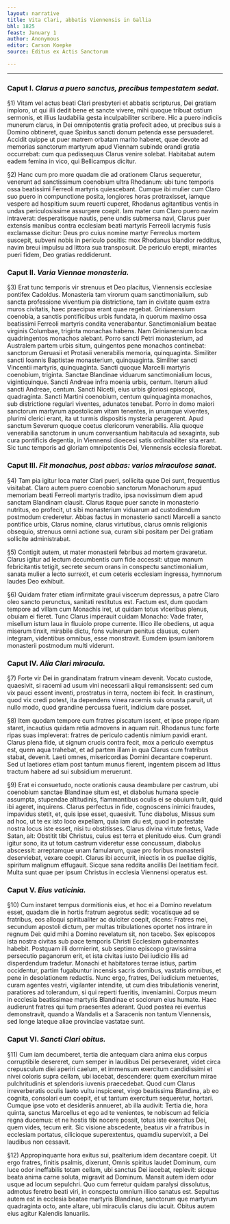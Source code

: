 ```yaml
---
layout: narrative
title: Vita Clari, abbatis Viennensis in Gallia
bhl: 1825
feast: January 1
author: Anonymous
editor: Carson Koepke
source: Editus ex Actis Sanctorum

---
```



---

### Caput I. *Clarus a puero sanctus, precibus tempestatem sedat.*

§1) Vitam vel actus beati Clari presbyteri et abbatis scripturus, Dei gratiam imploro, ut qui illi dedit bene et sancte vivere, mihi quoque tribuat ostium sermonis, et illius laudabilia gesta inculpabiliter scribere. Hic a puero indiciis munerum clarus, in Dei omnipotentis gratia profecit adeo, ut precibus suis a Domino obtineret, quae Spiritus sancti donum petenda esse persuaderet. Accidit quippe ut puer matrem orbatam marito haberet, quae devote ad memorias sanctorum martyrum apud Viennam subinde orandi gratia occurrebat: cum qua pedissequus Clarus venire solebat. Habitabat autem eadem femina in vico, qui Bellicampus dicitur.

§2) Hanc cum pro more quadam die ad orationem Clarus sequeretur, venerunt ad sanctissimum coenobium ultra Rhodanum: ubi tunc temporis ossa beatissimi Ferreoli martyris quiescebant. Cumque ibi mulier cum Claro suo puero in compunctione posita, longiores horas protraxisset, iamque vespere ad hospitium suum reuerti cuperet, Rhodanus agitantibus ventis in undas periculosissime assurgere coepit. Iam mater cum Claro puero navim intraverat: desperatisque nautis, pene undis submersa navi, Clarus puer extensis manibus contra ecclesiam beati martyris Ferreoli lacrymis fusis exclamasse dicitur: Deus pro cuius nomine martyr Ferreolus mortem suscepit, subveni nobis in periculo positis: mox Rhodanus blandior redditus, navim breui impulsu ad littora sua transposuit. De periculo erepti, mirantes pueri fidem, Deo gratias reddiderunt.

### Caput II. *Varia Viennae monasteria.*

§3) Erat tunc temporis vir strenuus et Deo placitus, Viennensis ecclesiae pontifex Cadoldus. Monasteria tam virorum quam sanctimonialium, sub sancta professione viventium pia districtione, tam in civitate quam extra muros civitatis, haec praecipua erant quae regebat. Grinianensium coenobia, a sanctis pontificibus urbis fundata, in quorum maximo ossa beatissimi Ferreoli martyris condita venerabantur. Sanctimonialium beatae virginis Columbae, triginta monachas habens. Nam Grinianensium loca quadringentos monachos alebant. Porro sancti Petri monasterium, ad Australem partem urbis situm, quingentos pene monachos continebat: sanctorum Geruasii et Protasii venerabilis memoria, quinquaginta. Similiter sancti Ioannis Baptistae monasterium, quinquaginta. Similiter sancti Vincentii martyris, quinquaginta. Sancti quoque Marcelli martyris coenobium, triginta. Sanctae Blandinae viduarum sanctimonialium locus, vigintiquinque. Sancti Andreae infra moenia urbis, centum. Iterum aliud sancti Andreae, centum. Sancti Nicetii, eius urbis gloriosi episcopi, quadraginta. Sancti Martini coenobium, centum quinquaginta monachos, sub districtione regulari viventes, adunatos tenebat. Porro in domo maiori sanctorum martyrum apostolicam vitam tenentes, in unumque viventes, plurimi clerici erant, ita ut turmis dispositis mysteria peragerent. Apud sanctum Severum quoque coetus clericorum venerabilis. Alia quoque venerabilia sanctorum in unum conversantium habitacula ad sexaginta, sub cura pontificis degentia, in Viennensi dioecesi satis ordinabiliter sita erant. Sic tunc temporis ad gloriam omnipotentis Dei, Viennensis ecclesia florebat.

### Caput III. *Fit monachus, post abbas: varios miraculose sanat.*

§4) Tam pia igitur loca mater Clari pueri, sollicita quae Dei sunt, frequentius visitabat. Claro autem puero coenobio sanctorum Monachorum apud memoriam beati Ferreoli martyris tradito, ipsa novissimum diem apud sanctam Blandinam clausit. Clarus itaque puer sancte in monasterio nutritus, eo profecit, ut sibi monasterium viduarum ad custodiendum postmodum crederetur. Abbas factus in monasterio sancti Marcelli a sancto pontifice urbis, Clarus nomine, clarus virtutibus, clarus omnis religionis obsequio, strenuus omni actione sua, curam sibi positam per Dei gratiam sollicite administrabat.

§5) Contigit autem, ut mater monasterii febribus ad mortem gravaretur. Clarus igitur ad lectum decumbentis cum fide accessit: utque manum febricitantis tetigit, secrete secum orans in conspectu sanctimonialium, sanata mulier a lecto surrexit, et cum ceteris ecclesiam ingressa, hymnorum laudes Deo exhibuit.

§6) Quidam frater etiam infirmitate graui viscerum depressus, a patre Claro oleo sancto perunctus, sanitati restitutus est. Factum est, dum quodam tempore ad villam cum Monachis iret, ut quidam totus vlceribus plenus, obuiam ei fieret. Tunc Clarus imperauit cuidam Monacho: Vade frater, misellum istum laua in fluuiolo prope currente. Illico ille obediens, ut aqua miserum tinxit, mirabile dictu, fons vulnerum penitus clausus, cutem integram, videntibus omnibus, esse monstravit. Eumdem ipsum ianitorem monasterii postmodum multi viderunt.

### Caput IV. *Alia Clari miracula.*

§7) Forte vir Dei in grandinatam fratrum vineam devenit. Vocato custode, quaesivit, si racemi ad usum vini necessarii aliqui remansissent: sed cum vix pauci essent inventi, prostratus in terra, noctem ibi fecit. In crastinum, quod vix credi potest, ita dependens vinea racemis suis onusta paruit, ut nullo modo, quod grandine percussa fuerit, indicium dare posset.

§8) Item quodam tempore cum fratres piscatum issent, et ipse prope ripam staret, incautius quidam retia admovens in aquam ruit. Rhodanus tunc forte ripas suas impleverat: fratres de periculo cadentis nimium pavidi erant. Clarus plena fide, ut signum crucis contra fecit, mox a periculo exemptus est, quem aqua trahebat, et ad partem illam in qua Clarus cum fratribus stabat, devenit. Laeti omnes, misericordias Domini decantare coeperunt. Sed ut laetiores etiam post tantum munus fierent, ingentem piscem ad littus tractum habere ad sui subsidium meruerunt.

§9) Erat ei consuetudo, nocte orationis causa deambulare per castrum, ubi coenobium sanctae Blandinae situm est, et diabolus humana specie assumpta, stupendae altitudinis, flammantibus oculis ei se obuium tulit, quid ibi ageret, inquirens. Clarus perfectus in fide, cognoscens inimici fraudes, impavidus stetit, et, quis ipse esset, quaesivit. Tunc diabolus, Missus sum ad hoc, ut te ex isto loco expellam, quia iam diu est, quod in potestate nostra locus iste esset, nisi tu obstitisses. Clarus divina virtute fretus, Vade Satan, ait: Obstitit tibi Christus, cuius est terra et plenitudo eius. Cum grandi igitur sono, ita ut totum castrum videretur esse concussum, diabolus abscessit: arreptamque unam famularum, quae pro foribus monasterii deserviebat, vexare coepit. Clarus ibi accurrit, iniectis in os puellae digitis, spiritum malignum effugauit. Sicque sana reddita ancillis Dei laetitiam fecit. Multa sunt quae per ipsum Christus in ecclesia Viennensi operatus est.

### Caput V. *Eius vaticinia.*

§10) Cum instaret tempus dormitionis eius, et hoc ei a Domino revelatum esset, quadam die in hortis fratrum aegrotus sedit: vocatisque ad se fratribus, eos alloqui spiritualiter ac dulciter coepit, dicens: Fratres mei, secundum apostoli dictum, per multas tribulationes oportet nos intrare in regnum Dei: quid mihi a Domino revelatum sit, non tacebo. Sex episcopos ista nostra civitas sub pace temporis Christi Ecclesiam gubernantes habebit. Postquam illi dormierint, sub septimo episcopo gravissima persecutio paganorum erit, et ista civitas iusto Dei iudicio illis ad disperdendum tradetur. Monachi et habitatores terrae istius, partim occidentur, partim fugabuntur incensis sacris domibus, vastatis omnibus, et pene in desolationem redactis. Nunc ergo, fratres, Dei iudicium metuentes, curam agentes vestri, vigilanter intendite, ut cum dies tribulationis venerint, paratiores ad tolerandum, si qui reperti fueritis, inveniamini. Corpus meum in ecclesia beatissimae martyris Blandinae et sociorum eius humate. Haec audierunt fratres qui tum praesentes aderant. Quod postea rei eventus demonstravit, quando a Wandalis et a Saracenis non tantum Viennensis, sed longe lateque aliae provinciae vastatae sunt.

### Caput VI. *Sancti Clari obitus.*

§11) Cum iam decumberet, tertia die antequam clara anima eius corpus corruptibile desereret, cum semper in laudibus Dei perseveraret, videt circa crepusculum diei aperiri caelum, et immensum exercitum candidissimi et nivei coloris supra cellam, ubi iacebat, descendere: quem exercitum mirae pulchritudinis et splendoris iuvenis praecedebat. Quod cum Clarus irreverberatis oculis laeto vultu inspiceret, virgo beatissima Blandina, ab eo cognita, consolari eum coepit, et ut tantum exercitum sequeretur, hortari. Cumque ipse voto et desideriis annueret, ab illa audivit: Tertia die, hora quinta, sanctus Marcellus et ego ad te venientes, te nobiscum ad felicia regna ducemus: et ne hostis tibi nocere possit, totus iste exercitus Dei, quem vides, tecum erit. Sic visione abscedente, beatus vir a fratribus in ecclesiam portatus, cilicioque superextentus, quamdiu supervixit, a Dei laudibus non cessavit.

§12) Appropinquante hora exitus sui, psalterium idem decantare coepit. Ut ergo fratres, finitis psalmis, dixerunt, Omnis spiritus laudet Dominum, cum luce odor ineffabilis totam cellam, ubi sanctus Dei iacebat, replevit: sicque beata anima carne soluta, migravit ad Dominum. Mansit autem idem odor usque ad locum sepulchri. Quo cum ferretur quidam paralysi dissolutus, admotus feretro beati viri, in conspectu omnium illico sanatus est. Sepultus autem est in ecclesia beatae martyris Blandinae, sanctorum que martyrum quadraginta octo, ante altare, ubi miraculis clarus diu iacuit. Obitus autem eius agitur Kalendis Ianuariis.
